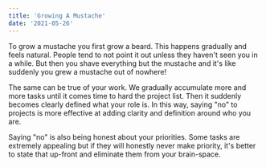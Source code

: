 ```yaml
---
title: 'Growing A Mustache'
date: '2021-05-26'
---
```


To grow a mustache you first grow a beard. This happens gradually and feels
natural. People tend to not point it out unless they haven't seen you in a
while. But then you shave everything but the mustache and it's like suddenly you
grew a mustache out of nowhere!

The same can be true of your work. We gradually accumulate more and more tasks
until it comes time to hard the project list. Then it suddenly becomes clearly
defined what your role is. In this way, saying "no" to projects is more
effective at adding clarity and definition around who you are.

Saying "no" is also being honest about your priorities. Some tasks are extremely
appealing but if they will honestly never make priority, it's better to state
that up-front and eliminate them from your brain-space.
